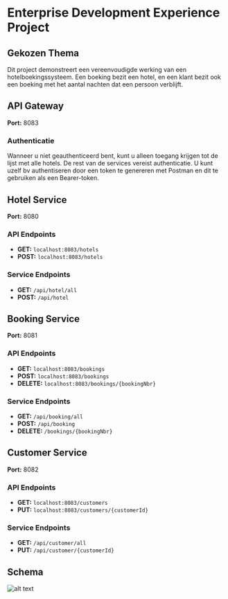 # Enterprise Development Experience Project

## Gekozen Thema

Dit project demonstreert een vereenvoudigde werking van een hotelboekingssysteem. Een boeking bezit een hotel, en een klant bezit ook een boeking met het aantal nachten dat een persoon verblijft.

## API Gateway
**Port:** 8083

### Authenticatie
Wanneer u niet geauthenticeerd bent, kunt u alleen toegang krijgen tot de lijst met alle hotels. De rest van de services vereist authenticatie. U kunt uzelf bv authentiseren door een token te genereren met Postman en dit te gebruiken als een Bearer-token.

## Hotel Service
**Port:** 8080

### API Endpoints
- **GET:** `localhost:8083/hotels`
- **POST:** `localhost:8083/hotels`

### Service Endpoints
- **GET:** `/api/hotel/all`
- **POST:** `/api/hotel`

## Booking Service
**Port:** 8081

### API Endpoints
- **GET:** `localhost:8083/bookings`
- **POST:** `localhost:8083/bookings`
- **DELETE:** `localhost:8083/bookings/{bookingNbr}`

### Service Endpoints
- **GET:** `/api/booking/all`
- **POST:** `/api/booking`
- **DELETE:** `/bookings/{bookingNbr}`

## Customer Service
**Port:** 8082

### API Endpoints
- **GET:** `localhost:8083/customers`
- **PUT:** `localhost:8083/customers/{customerId}`

### Service Endpoints
- **GET:** `/api/customer/all`
- **PUT:** `/api/customer/{customerId}`
## Schema
![alt text](https://github.com/[ThomasMalecki]/[EnterpriseProject]/blob/[main]/schema.jpg?raw=true)
